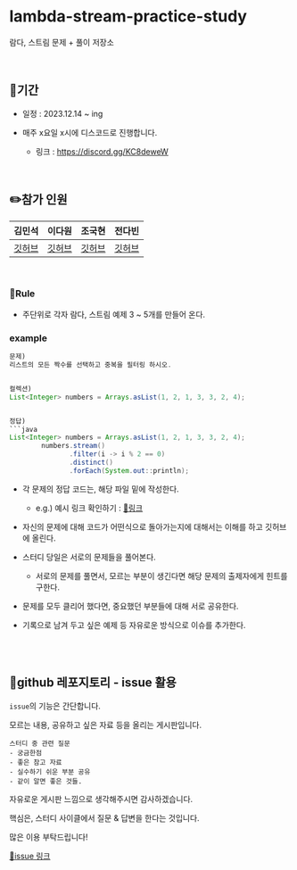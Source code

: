 # lambda-stream-practice-study

람다, 스트림 문제 + 풀이 저장소


<br/>

## 🚀기간

- 일정 : 2023.12.14 ~ ing

- 매주 x요일 x시에 디스코드로 진행합니다.

    - 링크 : https://discord.gg/KC8deweW

<br/>

## ✏️참가 인원


| 김민석 | 이다원 | 조국현 | 전다빈
| --- | --- | --- | --- |
| [깃허브](https://github.com/mingseok) | [깃허브](https://github.com/dawonss) | [깃허브](https://github.com/epiphany1013) | [깃허브](https://github.com/BeenRepo) |



<br/>



### 🎯Rule

- 주단위로 각자 람다, 스트림 예제 3 ~ 5개를 만들어 온다.

### example

```java
문제) 
리스트의 모든 짝수를 선택하고 중복을 필터링 하시오.


컬렉션) 
List<Integer> numbers = Arrays.asList(1, 2, 1, 3, 3, 2, 4);


정답) 
```java
List<Integer> numbers = Arrays.asList(1, 2, 1, 3, 3, 2, 4);
		numbers.stream()
		       .filter(i -> i % 2 == 0)
		       .distinct()
		       .forEach(System.out::println);
```

- 각 문제의 정답 코드는, 해당 파일 밑에 작성한다.

    - e.g.) 예시 링크 확인하기 : [📌링크](https://github.com/mingseok/lambda-stream-practice-study/blob/main/23.12_month/%EA%B9%80%EB%AF%BC%EC%84%9D/test.md)

- 자신의 문제에 대해 코드가 어떤식으로 돌아가는지에 대해서는 이해를 하고 깃허브에 올린다.

- 스터디 당일은 서로의 문제들을 풀어본다.

	- 서로의 문제를 풀면서, 모르는 부분이 생긴다면 해당 문제의 출제자에게 힌트를 구한다.

- 문제를 모두 클리어 했다면, 중요했던 부분들에 대해 서로 공유한다.

- 기록으로 남겨 두고 싶은 예제 등 자유로운 방식으로 이슈를 추가한다.



<br/><br/>


## 💬github 레포지토리 - issue 활용



`issue`의 기능은 간단합니다. 

모르는 내용, 공유하고 싶은 자료 등을 올리는 게시판입니다.

```
스터디 중 관련 질문
- 궁금한점
- 좋은 참고 자료
- 실수하기 쉬운 부분 공유
- 같이 알면 좋은 것들.
```
자유로운 게시판 느낌으로 생각해주시면 감사하겠습니다.


핵심은, 스터디 사이클에서 질문 & 답변을 한다는 것입니다.


많은 이용 부탁드립니다!

[📌issue 링크](https://github.com/mingseok/lambda-stream-practice-study/issues)




